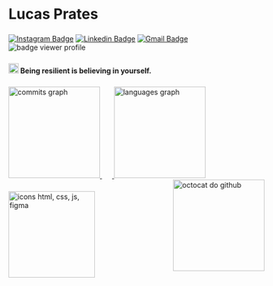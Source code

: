# Lucas Prates

###

[![Instagram Badge](https://img.shields.io/badge/-@prateslr-9370DB?style=flat-square&labelColor=9370DB&logo=instagram&logoColor=white&link=https://instagram.com/prateslr/)](https://instagram.com/prateslr/) 
[![Linkedin Badge](https://img.shields.io/badge/-Lucas%20Prates-9370DB?style=flat-square&logo=Linkedin&logoColor=white&link=https://www.linkedin.com/me?trk=p_mwlite_feed-secondary_nav)](https://www.linkedin.com/me?trk=p_mwlite_feed-secondary_nav) 
[![Gmail Badge](https://img.shields.io/badge/-lucas.rprates077@gmail.com-9370DB?style=flat-square&logo=Gmail&logoColor=white&link=mailto:lucas.rprates077@gmail.com)](mailto:lucas.rprates077@gmail.com)
<img src="https://visitor-badge.laobi.icu/badge?page_id=pratestech.pratestech&right_color=MediumPurple&left_text=viwers" alt="badge viewer profile"/>

###

<div align="left">
 <h4><img height="20" src="https://pratestech.github.io/pratestech/aspas.png" alt="aspas duplas"/> Being resilient is believing in yourself.</h4>
</div>

###

<div align="left" width="100%">
  <a href="https://github.com/pratestech">
  <img height="180em" src="https://github-readme-stats.vercel.app/api?username=pratestech&show_icons=true&theme=dark&include_all_commits=true&count_private=true" alt="commits graph"/>   
  <img width="20"/>  
  <img src="https://github-readme-stats.vercel.app/api/top-langs?username=pratestech&locale=en&hide_title=false&layout=compact&card_width=320&langs_count=6&theme=dark&hide_border=false&order=2&custom_title=Languages" height="180em" alt="languages graph"/>
  <img align="right" height="180em" src="https://pratestech.github.io/pratestech/octocat.png" alt="octocat do github"/>  
</div>

###

<p align="left">
  <a href="https://skillicons.dev">
    <img width="170" src="https://skillicons.dev/icons?i=html,css,js,figma" alt="icons html, css, js, figma"/>
  </a>
</p>

###
